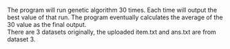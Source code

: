 The program will run genetic algorithm 30 times. Each time will output the best value of that run. The program eventually calculates the average of the 30 value as the final output.  
There are 3 datasets originally, the uploaded item.txt and ans.txt are from dataset 3.
